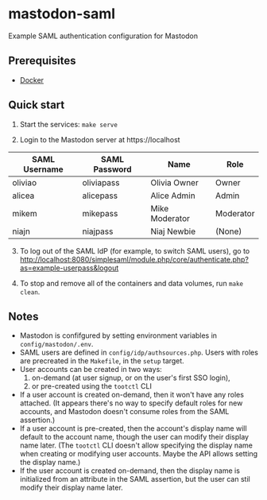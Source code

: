 # mastodon-saml

Example SAML authentication configuration for Mastodon

## Prerequisites

* [Docker](https://www.docker.com)

## Quick start

1. Start the services: `make serve`

2. Login to the Mastodon server at https://localhost

| SAML Username | SAML Password   | Name           | Role      |
| ------------- |---------------- | -------------- | --------- |
| oliviao       | oliviapass      | Olivia Owner   | Owner     |
| alicea        | alicepass       | Alice Admin    | Admin     |
| mikem         | mikepass        | Mike Moderator | Moderator |
| niajn         | niajpass        | Niaj Newbie    | (None)    |

3. To log out of the SAML IdP (for example, to switch SAML users),
   go to <http://localhost:8080/simplesaml/module.php/core/authenticate.php?as=example-userpass&logout>

4. To stop and remove all of the containers and data volumes, run `make clean`.

## Notes

* Mastodon is confifgured by setting environment variables in `config/mastodon/.env`.
* SAML users are defined in `config/idp/authsources.php`. Users with roles are precreated in the `Makefile`, in the `setup`
  target.
* User accounts can be created in two ways:
  1. on-demand (at user signup, or on the user's first SSO login),
  2. or pre-created using the `tootctl` CLI
* If a user account is created on-demand, then it won't have any roles attached. (It appears there's no way to specify default
  roles for new accounts, and Mastodon doesn't consume roles from the SAML assertion.)
* If a user account is pre-created, then the account's display name will default to the account name, though the user
  can modify their display name later. (The `tootctl` CLI doesn't allow specifying the display name when creating or modifying
  user accounts. Maybe the API allows setting the display name.)
* If the user account is created on-demand, then the display name is initialized from an attribute in the SAML assertion, but
  the user can stil modify their display name later.
